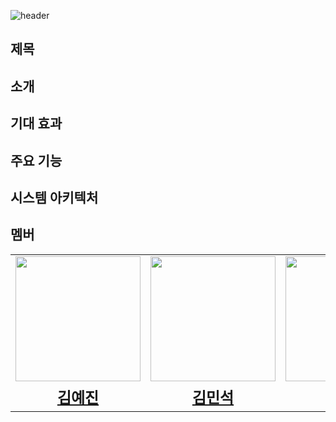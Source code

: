 ![header](https://capsule-render.vercel.app/api?type=transparent&color=random6&height=300&section=header&text=SmartSiren&fontSize=90&fontAlignY=40&desc=2024%20공개%20SW%20개발자%20대회&descAlign=70)

## 제목

## 소개

## 기대 효과

## 주요 기능

## 시스템 아키텍처

## 멤버
<table>
  <tr> 
    <td><img src="https://avatars.githubusercontent.com/u/118978246?v=4" style="width:200px; height:200px;"></td>
    <td><img src="https://avatars.githubusercontent.com/u/72596552?v=4" style="width:200px; height:200px;"></td>
    <td><img src="https://avatars.githubusercontent.com/u/127498076?v=4" style="width:200px; height:200px;"></td>
    <td><img src="https://avatars.githubusercontent.com/u/57826563?v=4" style="width:200px; height:200px;"></td>
  </tr>
  <tr> 
    <td align='center' style="font-size:24px;"><a href="https://github.com/jennienn"><strong>김예진</strong></a></td> 
    <td align='center' style="font-size:24px;"><a href="https://github.com/vaturn"><strong>김민석</strong></a></td> 
    <td align='center' style="font-size:24px;"><a href="https://github.com/YonghoBae"><strong>배용호</strong></a></td> 
    <td align='center' style="font-size:24px;"><a href="https://github.com/EmpChan"><strong>황재찬</strong></a></td> 
  </tr>
</table>
